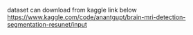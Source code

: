 dataset can download from kaggle link below
https://www.kaggle.com/code/anantgupt/brain-mri-detection-segmentation-resunet/input
